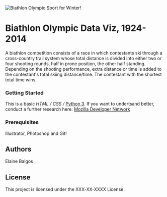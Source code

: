 ![Biathlon Olympic Sport for Winter!](biathlon.png "Biathlon Category")

# Biathlon Olympic Data Viz, 1924-2014

A biathlon competition consists of a race in which contestants ski through a cross-country trail system whose total distance is divided into either two or four shooting rounds, half in prone position, the other half standing. Depending on the shooting performance, extra distance or time is added to the contestant's total skiing distance/time. The contestant with the shortest total time wins.


### Getting Started
This is a basic _HTML / CSS /_ [Python 3](https://www.python.org/). If you want to undertsand better, conduct a further research here: [Mozilla Developer Network](https://developer.mozilla.org/en-US/docs/Learn)


### Prerequisites
Illustrator, Photoshop and Git!


## Authors
Elaine Balgos


## License
This project is licensed under the XXX-XX-XXXX License.